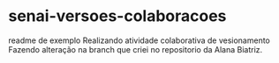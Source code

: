 # senai-versoes-colaboracoes

readme de exemplo
Realizando atividade colaborativa  de vesionamento
Fazendo alteração  na branch que criei no repositorio da Alana Biatriz.
